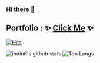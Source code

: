 ### Hi there 👋
## Portfolio : ✨ [Click Me](https://indiu6.github.io/portfolio/) ✨ <br>
[![Hits](https://hits.seeyoufarm.com/api/count/incr/badge.svg?url=https%3A%2F%2Fgithub.com%2Findiu6&count_bg=%2379C83D&title_bg=%23555555&icon=&icon_color=%23E7E7E7&title=hits&edge_flat=false)](https://github.com/indiu6)

![indiu6's github stats](https://github-readme-stats.vercel.app/api?username=indiu6&count_private=true&show_icons=true&hide=contribs)
![Top Langs](https://github-readme-stats.vercel.app/api/top-langs/?username=indiu6&layout=compact)
  

<!--
**indiu6/indiu6** is a ✨ _special_ ✨ repository because its `README.md` (this file) appears on your GitHub profile.

Here are some ideas to get you started:

- 🔭 I’m currently working on ...
- 🌱 I’m currently learning ...
- 👯 I’m looking to collaborate on ...
- 🤔 I’m looking for help with ...
- 💬 Ask me about ...
- 📫 How to reach me: ...
- 😄 Pronouns: ...
- ⚡ Fun fact: ...
-->
